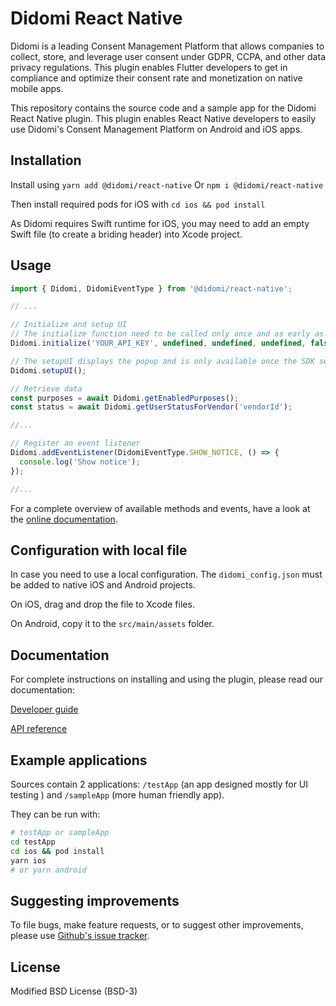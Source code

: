 # Didomi React Native

Didomi is a leading Consent Management Platform that allows companies to collect, store, and leverage user consent under GDPR, CCPA, and other data privacy regulations. This plugin enables Flutter developers to get in compliance and optimize their consent rate and monetization on native mobile apps.

This repository contains the source code and a sample app for the Didomi React Native plugin. This plugin enables React Native developers to easily use Didomi's Consent Management Platform on Android and iOS apps.

## Installation

Install using ``yarn add @didomi/react-native``
Or ``npm i @didomi/react-native``

Then install required pods for iOS with ``cd ios && pod install``

As Didomi requires Swift runtime for iOS, you may need to add an empty Swift file (to create a briding header) into Xcode project. 

## Usage


```js
import { Didomi, DidomiEventType } from '@didomi/react-native';

// ...

// Initialize and setup UI
// The initialize function need to be called only once and as early as possible to give time for the SDK initialization
Didomi.initialize('YOUR_API_KEY', undefined, undefined, undefined, false, undefined, 'YOUR_NOTICE_ID');

// The setupUI displays the popup and is only available once the SDK sent the onReady events
Didomi.setupUI();

// Retrieve data
const purposes = await Didomi.getEnabledPurposes();
const status = await Didomi.getUserStatusForVendor('vendorId');

//...

// Register an event listener
Didomi.addEventListener(DidomiEventType.SHOW_NOTICE, () => {
  console.log('Show notice');
});

//...

```

For a complete overview of available methods and events, have a look at the [online documentation](https://developers.didomi.io/cmp/react-native).

## Configuration with local file


In case you need to use a local configuration. The ``didomi_config.json`` must be added to native iOS and Android projects.

On iOS, drag and drop the file to Xcode files.

On Android, copy it to the ``src/main/assets`` folder.

## Documentation

For complete instructions on installing and using the plugin, please read our documentation:

[Developer guide](https://developers.didomi.io/cmp/react-native)

[API reference](https://developers.didomi.io/cmp/react-native/reference)

## Example applications

Sources contain 2 applications: ``/testApp`` (an app designed mostly for UI testing ) and ``/sampleApp`` (more human friendly app).

They can be run with:

```bash
# testApp or sampleApp
cd testApp
cd ios && pod install
yarn ios
# or yarn android
```


## Suggesting improvements

To file bugs, make feature requests, or to suggest other improvements, please use [Github's issue tracker](https://github.com/didomi/reat-native/issues).

## License

Modified BSD License (BSD-3)
